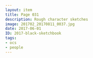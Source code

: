 ```yaml
---
layout: item
title: Page 031
description: Rough character sketches
image: 201702_20170811_0037.jpg
date: 2017-06-01
ID: 2017-black-sketchbook
tags: 
- ocs 
- people
---
```

